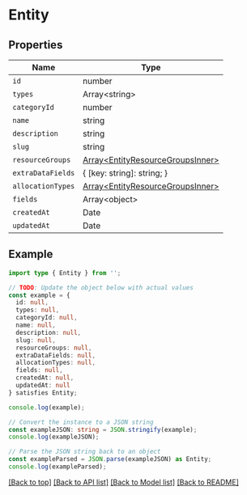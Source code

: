 # Entity

## Properties

| Name              | Type                                                                   |
| ----------------- | ---------------------------------------------------------------------- |
| `id`              | number                                                                 |
| `types`           | Array&lt;string&gt;                                                    |
| `categoryId`      | number                                                                 |
| `name`            | string                                                                 |
| `description`     | string                                                                 |
| `slug`            | string                                                                 |
| `resourceGroups`  | [Array&lt;EntityResourceGroupsInner&gt;](EntityResourceGroupsInner.md) |
| `extraDataFields` | { [key: string]: string; }                                             |
| `allocationTypes` | [Array&lt;EntityResourceGroupsInner&gt;](EntityResourceGroupsInner.md) |
| `fields`          | Array&lt;object&gt;                                                    |
| `createdAt`       | Date                                                                   |
| `updatedAt`       | Date                                                                   |

## Example

```typescript
import type { Entity } from '';

// TODO: Update the object below with actual values
const example = {
  id: null,
  types: null,
  categoryId: null,
  name: null,
  description: null,
  slug: null,
  resourceGroups: null,
  extraDataFields: null,
  allocationTypes: null,
  fields: null,
  createdAt: null,
  updatedAt: null
} satisfies Entity;

console.log(example);

// Convert the instance to a JSON string
const exampleJSON: string = JSON.stringify(example);
console.log(exampleJSON);

// Parse the JSON string back to an object
const exampleParsed = JSON.parse(exampleJSON) as Entity;
console.log(exampleParsed);
```

[[Back to top]](#) [[Back to API list]](../README.md#api-endpoints) [[Back to Model list]](../README.md#models) [[Back to README]](../README.md)
